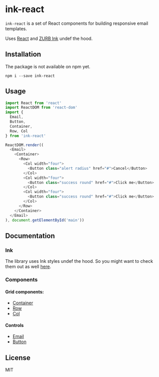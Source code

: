 # ink-react
`ink-react` is a set of React components for building responsive email templates.

Uses [React](https://github.com/facebook/react) and [ZURB Ink](https://github.com/zurb/ink) undef the hood.

## Installation

The package is not available on npm yet.

`npm i --save ink-react`

## Usage

```javascript
import React from 'react'
import ReactDOM from 'react-dom'
import {
  Email,
  Button,
  Container,
  Row, Col
} from 'ink-react'

ReactDOM.render((
  <Email>
    <Container>
      <Row>
        <Col width="four">
          <Button class="alert radius" href="#">Cancel</Button>
        </Col>
        <Col width="four">
          <Button class="success round" href="#">Click me</Button>
        </Col>
        <Col width="four">
          <Button class="success round" href="#">Click me</Button>
        </Col>
      </Row>
    </Container>
  </Email>
), document.getElementById('main'))
```

## Documentation

### Ink

The library uses Ink styles undef the hood. So you might want to check them out
as well [here](http://foundation.zurb.com/emails/docs.html).

### Components

#### Grid components:

* [Container](/blob/master/js/components/Container.jsx)
* [Row](/blob/master/js/components/Row.jsx)
* [Col](/blob/master/js/components/Col.jsx)

#### Controls

* [Email](/blob/master/js/components/Email.jsx)
* [Button](/blob/master/js/components/Button.jsx)

## License
MIT
